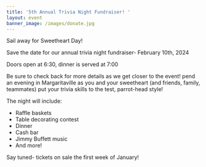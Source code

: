 ```yaml
---
title: '5th Annual Trivia Night Fundraiser! '
layout: event
banner_image: /images/donate.jpg
---
```

Sail away for Sweetheart Day!

Save the date for our annual trivia night fundraiser- February 10th, 2024

Doors open at 6:30, dinner is served at 7:00

Be sure to check back for more details as we get closer to the event! pend an evening in Margaritaville as you and your sweetheart (and friends, family, teammates) put your trivia skills to the test, parrot-head style!

The night will include:

* Raffle baskets
* Table decorating contest&nbsp;
* Dinner
* Cash bar
* Jimmy Buffett music&nbsp;
* And more!

Say tuned- tickets on sale the first week of January!